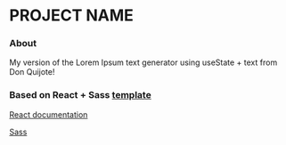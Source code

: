 # PROJECT NAME

### About

My version of the Lorem Ipsum text generator using useState + text from Don Quijote!

### Based on React + Sass [template](https://github.com/cgbl-90/my-react-template)

[React documentation](https://reactjs.org/)

[Sass](https://sass-lang.com/)
